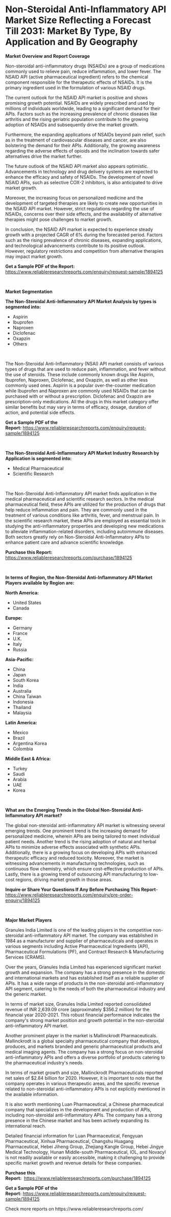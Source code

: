 <p><h1>Non-Steroidal Anti-Inflammatory API Market Size Reflecting a Forecast Till 2031: Market By Type, By Application and By Geography</h1></p><p><strong>Market Overview and Report Coverage</strong></p>
<p><p>Non-steroidal anti-inflammatory drugs (NSAIDs) are a group of medications commonly used to relieve pain, reduce inflammation, and lower fever. The NSAID API (active pharmaceutical ingredient) refers to the chemical component responsible for the therapeutic effects of NSAIDs. It is the primary ingredient used in the formulation of various NSAID drugs.</p><p>The current outlook for the NSAID API market is positive and shows promising growth potential. NSAIDs are widely prescribed and used by millions of individuals worldwide, leading to a significant demand for their APIs. Factors such as the increasing prevalence of chronic diseases like arthritis and the rising geriatric population contribute to the growing adoption of NSAIDs and subsequently drive the market growth.</p><p>Furthermore, the expanding applications of NSAIDs beyond pain relief, such as in the treatment of cardiovascular diseases and cancer, are also bolstering the demand for their APIs. Additionally, the growing awareness regarding the adverse effects of opioids and the inclination towards safer alternatives drive the market further.</p><p>The future outlook of the NSAID API market also appears optimistic. Advancements in technology and drug delivery systems are expected to enhance the efficacy and safety of NSAIDs. The development of novel NSAID APIs, such as selective COX-2 inhibitors, is also anticipated to drive market growth.</p><p>Moreover, the increasing focus on personalized medicine and the development of targeted therapies are likely to create new opportunities in the NSAID API market. However, strict regulations regarding the use of NSAIDs, concerns over their side effects, and the availability of alternative therapies might pose challenges to market growth.</p><p>In conclusion, the NSAID API market is expected to experience steady growth with a projected CAGR of 6% during the forecasted period. Factors such as the rising prevalence of chronic diseases, expanding applications, and technological advancements contribute to its positive outlook. However, regulatory restrictions and competition from alternative therapies may impact market growth.</p></p>
<p><strong>Get a Sample PDF of the Report:</strong> <a href="https://www.reliableresearchreports.com/enquiry/request-sample/1894125">https://www.reliableresearchreports.com/enquiry/request-sample/1894125</a></p>
<p>&nbsp;</p>
<p><strong>Market Segmentation</strong></p>
<p><strong>The Non-Steroidal Anti-Inflammatory API Market Analysis by types is segmented into:</strong></p>
<p><ul><li>Aspirin</li><li>Ibuprofen</li><li>Naproxen</li><li>Diclofenac</li><li>Oxapzin</li><li>Others</li></ul></p>
<p>&nbsp;</p>
<p><p>The Non-Steroidal Anti-Inflammatory (NSAI) API market consists of various types of drugs that are used to reduce pain, inflammation, and fever without the use of steroids. These include commonly known drugs like Aspirin, Ibuprofen, Naproxen, Diclofenac, and Oxapzin, as well as other less commonly used ones. Aspirin is a popular over-the-counter medication while Ibuprofen and Naproxen are commonly used NSAIDs that can be purchased with or without a prescription. Diclofenac and Oxapzin are prescription-only medications. All the drugs in this market category offer similar benefits but may vary in terms of efficacy, dosage, duration of action, and potential side effects.</p></p>
<p><strong>Get a Sample PDF of the Report:</strong>&nbsp;<a href="https://www.reliableresearchreports.com/enquiry/request-sample/1894125">https://www.reliableresearchreports.com/enquiry/request-sample/1894125</a></p>
<p>&nbsp;</p>
<p><strong>The Non-Steroidal Anti-Inflammatory API Market Industry Research by Application is segmented into:</strong></p>
<p><ul><li>Medical Pharmaceutical</li><li>Scientific Research</li></ul></p>
<p>&nbsp;</p>
<p><p>The Non-Steroidal Anti-Inflammatory API market finds application in the medical pharmaceutical and scientific research sectors. In the medical pharmaceutical field, these APIs are utilized for the production of drugs that help reduce inflammation and pain. They are commonly used in the treatment of various conditions like arthritis, fever, and menstrual pain. In the scientific research market, these APIs are employed as essential tools in studying the anti-inflammatory properties and developing new medications to alleviate inflammation-related disorders, including autoimmune diseases. Both sectors greatly rely on Non-Steroidal Anti-Inflammatory APIs to enhance patient care and advance scientific knowledge.</p></p>
<p><strong>Purchase this Report:</strong>&nbsp; <a href="https://www.reliableresearchreports.com/purchase/1894125">https://www.reliableresearchreports.com/purchase/1894125</a></p>
<p>&nbsp;</p>
<p><strong>In terms of Region, the Non-Steroidal Anti-Inflammatory API Market Players available by Region are:</strong></p>
<p>
    <p> <strong> North America: </strong>
        <ul>
            <li>United States</li>
            <li>Canada</li>
        </ul>
        </p> 
    <p> <strong> Europe: </strong>
        <ul>
            <li>Germany</li>
            <li>France</li>
            <li>U.K.</li>
            <li>Italy</li>
            <li>Russia</li>
        </ul>
        </p> 
    <p> <strong> Asia-Pacific: </strong>
        <ul>
            <li>China</li>
            <li>Japan</li>
            <li>South Korea</li>
            <li>India</li>
            <li>Australia</li>
            <li>China Taiwan</li>
            <li>Indonesia</li>
            <li>Thailand</li>
            <li>Malaysia</li>
        </ul>
        </p> 
    <p> <strong> Latin America: </strong>
        <ul>
            <li>Mexico</li>
            <li>Brazil</li>
            <li>Argentina Korea</li>
            <li>Colombia</li>
        </ul>
        </p> 
    <p> <strong> Middle East & Africa: </strong>
        <ul>
            <li>Turkey</li>
            <li>Saudi</li>
            <li>Arabia</li>
            <li>UAE</li>
            <li>Korea</li>
        </ul>
    </p>
    </p>
<p>&nbsp;</p>
<p><strong>What are the Emerging Trends in the Global Non-Steroidal Anti-Inflammatory API market?</strong></p>
<p><p>The global non-steroidal anti-inflammatory API market is witnessing several emerging trends. One prominent trend is the increasing demand for personalized medicine, wherein APIs are being tailored to meet individual patient needs. Another trend is the rising adoption of natural and herbal APIs to minimize adverse effects associated with synthetic APIs. Additionally, there is a growing focus on developing APIs with enhanced therapeutic efficacy and reduced toxicity. Moreover, the market is witnessing advancements in manufacturing technologies, such as continuous flow chemistry, which ensure cost-effective production of APIs. Lastly, there is a growing trend of outsourcing API manufacturing to low-cost regions, driving market growth in those areas.</p></p>
<p><strong>Inquire or Share Your Questions If Any Before Purchasing This Report</strong>- <a href="https://www.reliableresearchreports.com/enquiry/pre-order-enquiry/1894125">https://www.reliableresearchreports.com/enquiry/pre-order-enquiry/1894125</a></p>
<p>&nbsp;</p>
<p><strong>Major Market Players</strong></p>
<p><p>Granules India Limited is one of the leading players in the competitive non-steroidal anti-inflammatory API market. The company was established in 1984 as a manufacturer and supplier of pharmaceuticals and operates in various segments including Active Pharmaceutical Ingredients (API), Pharmaceutical Formulations (PF), and Contract Research & Manufacturing Services (CRAMS). </p><p>Over the years, Granules India Limited has experienced significant market growth and expansion. The company has a strong presence in the domestic and international markets and has established itself as a reliable supplier of APIs. It has a wide range of products in the non-steroidal anti-inflammatory API segment, catering to the needs of both the pharmaceutical industry and the generic market.</p><p>In terms of market size, Granules India Limited reported consolidated revenue of INR 2,639.09 crore (approximately $356.2 million) for the financial year 2020-2021. This robust financial performance indicates the company's strong market position and growth potential in the non-steroidal anti-inflammatory API market.</p><p>Another prominent player in the market is Mallinckrodt Pharmaceuticals. Mallinckrodt is a global specialty pharmaceutical company that develops, produces, and markets branded and generic pharmaceutical products and medical imaging agents. The company has a strong focus on non-steroidal anti-inflammatory APIs and offers a diverse portfolio of products catering to the pharmaceutical industry's needs.</p><p>In terms of market growth and size, Mallinckrodt Pharmaceuticals reported net sales of $2.84 billion for 2020. However, it is important to note that the company operates in various therapeutic areas, and the specific revenue related to non-steroidal anti-inflammatory APIs is not explicitly mentioned in the available information.</p><p>It is also worth mentioning Luan Pharmaceutical, a Chinese pharmaceutical company that specializes in the development and production of APIs, including non-steroidal anti-inflammatory APIs. The company has a strong presence in the Chinese market and has been actively expanding its international reach.</p><p>Detailed financial information for Luan Pharmaceutical, Fengyuan Pharmaceutical, Xinhua Pharmaceutical, Changshu Huagang Pharmaceutical, Hebei Jiheng Group, Zhejiang Kangle Group, Hebei Jingye Medical Technology, Hunan Middle-south Pharmaceutical, IOL, and Novacyl is not readily available or easily accessible, making it challenging to provide specific market growth and revenue details for these companies.</p></p>
<p><strong>Purchase this Report:</strong>&nbsp;&nbsp;<a href="https://www.reliableresearchreports.com/purchase/1894125">https://www.reliableresearchreports.com/purchase/1894125</a></p>
<p></p>
<p><strong>Get a Sample PDF of the Report:</strong>&nbsp;<a href="https://www.reliableresearchreports.com/enquiry/request-sample/1894125">https://www.reliableresearchreports.com/enquiry/request-sample/1894125</a></p>
<p>Check more reports on https://www.reliableresearchreports.com/</p>
